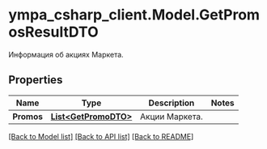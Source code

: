 # ympa_csharp_client.Model.GetPromosResultDTO
Информация об акциях Маркета.

## Properties

Name | Type | Description | Notes
------------ | ------------- | ------------- | -------------
**Promos** | [**List&lt;GetPromoDTO&gt;**](GetPromoDTO.md) | Акции Маркета. | 

[[Back to Model list]](../README.md#documentation-for-models) [[Back to API list]](../README.md#documentation-for-api-endpoints) [[Back to README]](../README.md)

